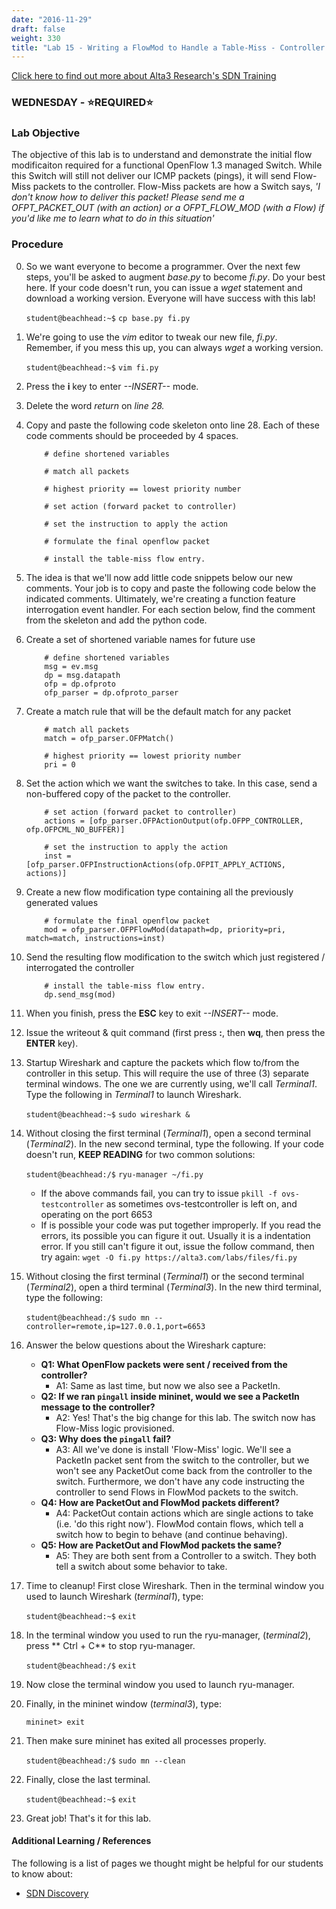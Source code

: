 ```yaml
---
date: "2016-11-29"
draft: false
weight: 330
title: "Lab 15 - Writing a FlowMod to Handle a Table-Miss - Controller Application (ryu-app)"
---
```

[Click here to find out more about Alta3 Research's SDN Training](https://alta3.com/courses/sdn)

### WEDNESDAY - &#x2B50;REQUIRED&#x2B50;

### Lab Objective
The objective of this lab is to understand and demonstrate the initial flow modificaiton required for a functional OpenFlow 1.3 managed Switch. While this Switch will still not deliver our ICMP packets (pings), it will send Flow-Miss packets to the controller. Flow-Miss packets are how a Switch says, *'I don't know how to deliver this packet! Please send me a OFPT_PACKET_OUT (with an action) or a OFPT_FLOW_MOD (with a Flow) if you'd like me to learn what to do in this situation'*

### Procedure

0. So we want everyone to become a programmer. Over the next few steps, you'll be asked to augment *base.py* to become *fi.py*. Do your best here. If your code doesn't run, you can issue a *wget* statement and download a working version. Everyone will have success with this lab! 

    `student@beachhead:~$` `cp base.py fi.py`

0. We're going to use the *vim* editor to tweak our new file, *fi.py*. Remember, if you mess this up, you can always *wget* a working version. 

    `student@beachhead:~$` `vim fi.py`

0. Press the **i** key to enter *--INSERT--* mode.

0. Delete the word *return* on *line 28.*

0. Copy and paste the following code skeleton onto line 28. Each of these code comments should be proceeded by 4 spaces.

    ```
        # define shortened variables

        # match all packets

        # highest priority == lowest priority number

        # set action (forward packet to controller)

        # set the instruction to apply the action

        # formulate the final openflow packet

        # install the table-miss flow entry.

    ```

0. The idea is that we'll now add little code snippets below our new comments. Your job is to copy and paste the following code below the indicated comments. Ultimately, we're creating a function feature interrogation event handler. For each section below, find the comment from the skeleton and add the python code.

0. Create a set of shortened variable names for future use

    ```
        # define shortened variables
        msg = ev.msg
        dp = msg.datapath
        ofp = dp.ofproto
        ofp_parser = dp.ofproto_parser
    ```

0. Create a match rule that will be the default match for any packet  

    ```
        # match all packets
        match = ofp_parser.OFPMatch()

        # highest priority == lowest priority number
        pri = 0
    ```

0. Set the action which we want the switches to take.  In this case, send a non-buffered copy of the packet to the controller.

    ```
        # set action (forward packet to controller)
        actions = [ofp_parser.OFPActionOutput(ofp.OFPP_CONTROLLER, ofp.OFPCML_NO_BUFFER)]

        # set the instruction to apply the action
        inst = [ofp_parser.OFPInstructionActions(ofp.OFPIT_APPLY_ACTIONS, actions)]
    ```

0. Create a new flow modification type containing all the previously generated values
 
    ```
        # formulate the final openflow packet
        mod = ofp_parser.OFPFlowMod(datapath=dp, priority=pri, match=match, instructions=inst)
    ```

0. Send the resulting flow modification to the switch which just registered / interrogated the controller

    ```
        # install the table-miss flow entry.
        dp.send_msg(mod)
    ```

0. When you finish, press the **ESC** key to exit *--INSERT--* mode.

0. Issue the writeout & quit command (first press **:**, then **wq**, then press the **ENTER** key).

0. Startup Wireshark and capture the packets which flow to/from the controller in this setup. This will require the use of three (3) separate terminal windows. The one we are currently using, we'll call *Terminal1*. Type the following in *Terminal1* to launch Wireshark.

    `student@beachhead:~$` `sudo wireshark &`

0. Without closing the first terminal (*Terminal1*), open a second terminal (*Terminal2*). In the new second terminal, type the following. If your code doesn't run, **KEEP READING** for two common solutions:

    `student@beachhead:/$` `ryu-manager ~/fi.py`
    
    - If the above commands fail, you can try to issue `pkill -f ovs-testcontroller` as sometimes ovs-testcontroller is left on, and operating on the port 6653
    - If is possible your code was put together improperly. If you read the errors, its possible you can figure it out. Usually it is a indentation error. If you still can't figure it out, issue the follow command, then try again: `wget -O fi.py https://alta3.com/labs/files/fi.py`
    
0. Without closing the first terminal (*Terminal1*) or the second terminal (*Terminal2*), open a third terminal (*Terminal3*). In the new third terminal, type the following:

    `student@beachhead:/$` `sudo mn --controller=remote,ip=127.0.0.1,port=6653`

0. Answer the below questions about the Wireshark capture:

    - **Q1: What OpenFlow packets were sent / received from the controller?**
      - A1: Same as last time, but now we also see a PacketIn.
    - **Q2: If we ran `pingall` inside mininet, would we see a PacketIn message to the controller?**
      - A2: Yes! That's the big change for this lab. The switch now has Flow-Miss logic provisioned. 
    - **Q3: Why does the `pingall` fail?**
      - A3: All we've done is install 'Flow-Miss' logic. We'll see a PacketIn packet sent from the switch to the controller, but we won't see any PacketOut come back from the controller to the switch. Furthermore, we don't have any code instructing the controller to send Flows in FlowMod packets to the switch.
    - **Q4: How are PacketOut and FlowMod packets different?**
      - A4: PacketOut contain actions which are single actions to take (i.e. 'do this right now'). FlowMod contain flows, which tell a switch how to begin to behave (and continue behaving).
    - **Q5: How are PacketOut and FlowMod packets the same?**
      - A5: They are both sent from a Controller to a switch. They both tell a switch about some behavior to take.

0. Time to cleanup! First close Wireshark. Then in the terminal window you used to launch Wireshark (*terminal1*), type:

    `student@beachhead:~$` `exit`

0. In the terminal window you used to run the ryu-manager, (*terminal2*), press ** Ctrl + C** to stop ryu-manager.

    `student@beachhead:/$` `exit`

0. Now close the terminal window you used to launch ryu-manager.

0. Finally, in the mininet window (*terminal3*), type:

    `mininet> exit`
  
0. Then make sure mininet has exited all processes properly.

    `student@beachhead:/$` `sudo mn --clean`

0. Finally, close the last terminal.

    `student@beachhead:~$` `exit`
  
0. Great job! That's it for this lab.


#### Additional Learning / References

The following is a list of pages we thought might be helpful for our students to know about:

* [SDN Discovery](http://vlkan.com/blog/post/2013/08/06/sdn-discovery/)

